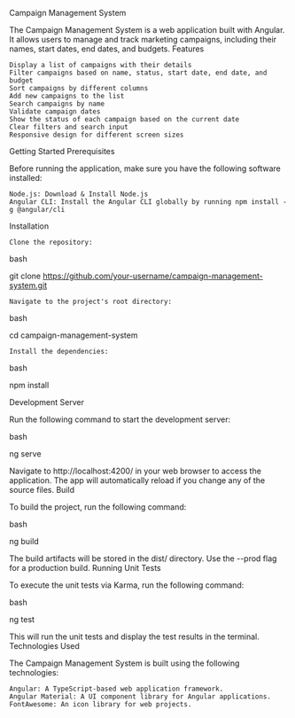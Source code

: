 Campaign Management System

The Campaign Management System is a web application built with Angular. It allows users to manage and track marketing campaigns, including their names, start dates, end dates, and budgets.
Features

    Display a list of campaigns with their details
    Filter campaigns based on name, status, start date, end date, and budget
    Sort campaigns by different columns
    Add new campaigns to the list
    Search campaigns by name
    Validate campaign dates
    Show the status of each campaign based on the current date
    Clear filters and search input
    Responsive design for different screen sizes

Getting Started
Prerequisites

Before running the application, make sure you have the following software installed:

    Node.js: Download & Install Node.js
    Angular CLI: Install the Angular CLI globally by running npm install -g @angular/cli

Installation

    Clone the repository:

bash

git clone https://github.com/your-username/campaign-management-system.git

    Navigate to the project's root directory:

bash

cd campaign-management-system

    Install the dependencies:

bash

npm install

Development Server

Run the following command to start the development server:

bash

ng serve

Navigate to http://localhost:4200/ in your web browser to access the application. The app will automatically reload if you change any of the source files.
Build

To build the project, run the following command:

bash

ng build

The build artifacts will be stored in the dist/ directory. Use the --prod flag for a production build.
Running Unit Tests

To execute the unit tests via Karma, run the following command:

bash

ng test

This will run the unit tests and display the test results in the terminal.
Technologies Used

The Campaign Management System is built using the following technologies:

    Angular: A TypeScript-based web application framework.
    Angular Material: A UI component library for Angular applications.
    FontAwesome: An icon library for web projects.
